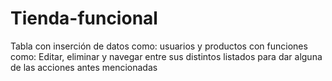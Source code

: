 # Tienda-funcional
Tabla con inserción de datos como: usuarios y productos con funciones como: Editar, eliminar y navegar entre sus distintos listados para dar alguna de las acciones antes mencionadas
